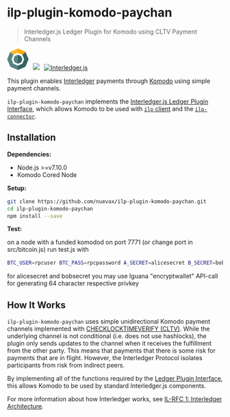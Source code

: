 # ilp-plugin-komodo-paychan
> Interledger.js Ledger Plugin for Komodo using CLTV Payment Channels

<a href="https://komodoplatform.com"><img src="./images/komodo.jpg" alt="Komodo" height="50px" /></a><img height="45" hspace="5" /><img src="./images/plus.png" height="45" /><img height="45" hspace="5" /><a href="https://interledger.org"><img src="./images/interledgerjs.png" alt="Interledger.js" height="50px" /></a>


This plugin enables [Interledger](https://interledger.org) payments through [Komodo](https://komodoplatform.com) using simple payment channels.

`ilp-plugin-komodo-paychan` implements the [Interledger.js Ledger Plugin Interface](https://github.com/interledger/rfcs/blob/master/0004-ledger-plugin-interface/0004-ledger-plugin-interface.md), which allows Komodo to be used with [`ilp` client](https://github.com/interledgerjs/ilp) and the [`ilp-connector`](https://github.com/interledgerjs/ilp-connector).

## Installation

**Dependencies:**

- Node.js >=v7.10.0
- Komodo Cored Node

**Setup:**

```sh
git clone https://github.com/nuevax/ilp-plugin-komodo-paychan.git
cd ilp-plugin-komodo-paychan
npm install --save
```

**Test:**

on a node with a funded komodod on port 7771 (or change port in src/bitcoin.js) run test.js with
```sh
BTC_USER=rpcuser BTC_PASS=rpcpassword A_SECRET=alicesecret B_SECRET=bobsecret node test.js
```
for alicesecret and bobsecret you may use Iguana "encryptwallet" API-call for generating 64 character respective privkey

## How It Works

`ilp-plugin-komodo-paychan` uses simple unidirectional Komodo payment channels implemented with [CHECKLOCKTIMEVERIFY (CLTV)](https://github.com/bitcoin/bips/blob/master/bip-0065.mediawiki). While the underlying channel is not conditional (i.e. does not use hashlocks), the plugin only sends updates to the channel when it receives the fulfillment from the other party. This means that payments that there is some risk for payments that are in flight. However, the Interledger Protocol isolates participants from risk from indirect peers.

By implementing all of the functions required by the [Ledger Plugin Interface](https://github.com/interledger/rfcs/blob/master/0004-ledger-plugin-interface/0004-ledger-plugin-interface.md), this allows Komodo to be used by standard Interledger.js components.

For more information about how Interledger works, see [IL-RFC 1: Interledger Architecture](https://github.com/interledger/rfcs/blob/master/0001-interledger-architecture/0001-interledger-architecture.md).

